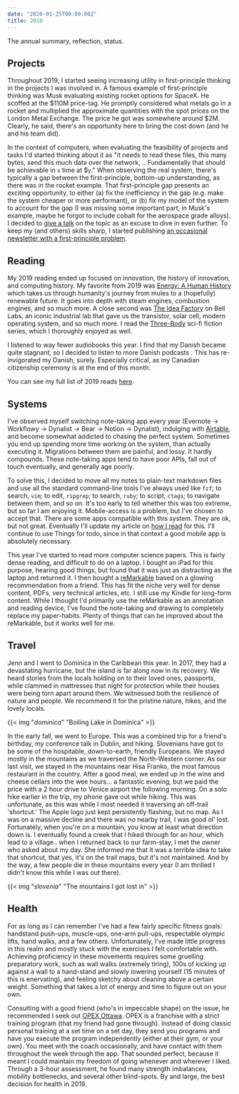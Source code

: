 ```yaml
---
date: "2020-01-25T00:00:00Z"
title: 2019
---
```


The annual summary, reflection, status.

## Projects

Throughout 2019, I started seeing increasing utility in first-principle thinking
in the projects I was involved in. A famous example of first-principle thinking
was Musk evaluating existing rocket options for SpaceX. He scoffed at the $110M
price-tag. He promptly considered what metals go in a rocket and multiplied the
approximate quantities with the spot prices on the London Metal Exchange. The
price he got was somewhere around $2M. Clearly, he said, there's an opportunity
here to bring the cost down (and he and his team did).

In the context of computers, when evaluating the feasibility of projects and
tasks I'd started thinking about it as "it needs to read these files, this many
bytes, send this much data over the network, .. Fundamentally that should be
achievable in `x` time at $`y`." When observing the real system, there's
typically a gap between the first-principle, bottom-up understanding, as there
was in the rocket example. That first-principle gap presents an exciting
opportunity, to either (a) fix the inefficiency in the gap (e.g. make the system
cheaper or more performant), or (b) fix my model of the system to account for
the gap (I was missing some important part, in Musk's example, maybe he forgot
to include cobalt for the aerospace grade alloys). I decided to [give a
talk][napkin-talk] on the topic as an excuse to dive in even further. To keep my
(and others) skills sharp, I started publishing [an occasional newsletter with a
first-principle problem][napkin-news].


## Reading

My 2019 reading ended up focused on innovation, the history of innovation, and
computing history. My favorite from 2019 was [Energy: A Human
History][energy-review] which takes us through humanity's journey from mules to
a (hopefully) renewable future. It goes into depth with steam engines,
combustion engines, and so much more. A close second was [The Idea
Factory](https://www.goodreads.com/review/show/3043739089) on Bell Labs, an
iconic industrial lab that gave us the transistor, solar cell, modern operating
system, and so much more. I read the
[Three-Body](https://www.amazon.com/Three-Body-Problem-Boxed-Set-Remembrance/dp/1250254493/ref=sr_1_3?keywords=three+body&qid=1579956754&sr=8-3)
sci-fi fiction series, which I thoroughly enjoyed as well.

I listened to way fewer audiobooks this year. I find that my Danish became quite
stagnant, so I decided to listen to more Danish podcasts . This has
re-invigorated my Danish, surely. Especially critical, as my Canadian
citizenship ceremony is at the end of this month.

You can see my full list of 2019 reads
[here](https://www.goodreads.com/review/list/38623347?order=d&shelf=read&sort=date_read).

## Systems

I've observed myself switching note-taking app every year (Evernote -> Workflowy
-> Dynalist -> Bear -> Notion -> Dynalist), indulging with
[Airtable](/airtable), and become somewhat addicted to chasing the perfect
system. Sometimes you end up spending more time working on the system, than
actually executing it. Migrations between them are painful, and lossy. It hardly
compounds. These note-taking apps tend to have poor APIs, fall out of touch
eventually, and generally age poorly.

To solve this, I decided to move all my notes to plain-text markdown files and
use all the standard command-line tools I've always used like `fzf`; to search,
`vim`; to edit, `ripgrep`; to search, `ruby`; to script, `ctags`; to navigate
between them, and so on. It's too early to tell whether this was too extreme,
but so far I am enjoying it. Mobile-access is a problem, but I've chosen to
accept that. There are some apps compatible with this system. They are ok, but
not great. Eventually I'll update my article on [how I read](/read) for this.
I'll continue to use Things for todo, since in that context a good mobile app is
absolutely necessary.

This year I've started to read more computer science papers. This is fairly
dense reading, and difficult to do on a laptop. I bought an iPad for this
purpose, hearing good things, but found that it was just as distracting as the
laptop and returned it. I then bought a [reMarkable](https://remarkable.com/)
based on a glowing recommendation from a friend. This has fit the niche very
well for dense content, PDFs, very technical articles, etc. I still use my
Kindle for long-form content. While I thought I'd primarily use the reMarkable
as an annotation and reading device, I've found the note-taking and drawing to
completely replace my paper-habits. Plenty of things that can be improved about
the reMarkable, but it works well for me.

## Travel

Jenn and I went to Dominica in the Caribbean this year. In 2017, they had a
devastating hurricane, but the island is far along now in its recovery.  We
heard stories from the locals holding on to their loved ones, passports, while
clammed in mattresses that night for protection while their houses were being
torn apart around them. We witnessed both the resilience of nature and people.
We recommend it for the pristine nature, hikes, and the lovely locals.

{{< img "*dominica*" "Boiling Lake in Dominica" >}}

In the early fall, we went to Europe. This was a combined trip for a friend's
birthday, my conference talk in Dublin, and hiking. Slovenians have got to be
some of the hospitable, down-to-earth, friendly Europeans. We stayed mostly in
the mountains as we traversed the North-Western corner. As our last visit, we
stayed in the mountains near Hisa Franko, the most famous restaurant in the
country. After a good meal, we ended up in the wine and cheese cellars into the
wee hours... a fantastic evening, but we paid the price with a 2 hour drive to
Venice airport the following morning. On a solo hike earlier in the trip, my
phone gave out while hiking. This was unfortunate, as this was while I most
needed it traversing an off-trail 'shortcut.' The Apple logo just kept
persistently flashing, but no map. As I was on a massive decline and there was
no nearby trail, I was good ol' lost. Fortunately, when you're on a mountain,
you know at least what direction down is. I eventually found a creek that I
hiked through for an hour, which lead to a village.. when I returned
back to our farm-stay, I met the owner who asked about my day. She informed me
that it was a terrible idea to take that shortcut, that yes, it's on the trail
maps, but it's not maintained.  And by the way, a few people die in these
mountains every year (I am thrilled I didn't know this while I was out there).

{{< img "*slovenia*" "The mountains I got lost in" >}}

[napkin-talk]: https://www.youtube.com/watch?v=IxkSlnrRFqc
[napkin-news]: /napkin
[energy-review]: https://www.goodreads.com/review/show/3008690448

## Health

For as long as I can remember I've had a few fairly specific fitness goals:
handstand push-ups, muscle-ups, one-arm pull-ups, respectable olympic lifts,
hand walks, and a few others. Unfortunately, I've made little progress in this
realm and mostly stuck with the exercises I felt comfortable with. Achieving
proficiency in these movements requires some gruelling preparatory work, such as
wall walks (extremely tiring), 100s of kicking up against a wall to a hand-stand
and slowly lowering yourself (15 minutes of this is enervating), and feeling
sketchy about cleaning above a certain weight. Something that takes a lot of
energy and time to figure out on your own.

Consulting with a good friend (who's in impeccable shape) on the issue, he
recommended I seek out [OPEX Ottawa](https://opexottawa.com/). OPEX is a
franchise with a strict training program (that my friend had gone through).
Instead of doing classic personal training at a set time on a set day, they send
you programs and have you execute the program independently (either at their
gym, or your own). You meet with the coach occasionally, and have contact with
them throughout the week through the app. That sounded perfect, because it meant
I could maintain my freedom of going whenever and wherever I liked. Through a
3-hour assessment, he found many strength imbalances, mobility bottlenecks, and
several other blind-spots. By and large, the best decision for health in 2019.


